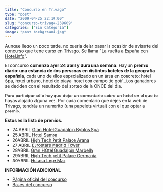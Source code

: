 ```yaml
---
title: "Concurso en Trivago"
type: "post"
date: "2009-04-25 22:10:00"
slug: "concurso-trivago-239609"
categories: ["Sin Categoría"]
image: "post-background.jpg"
---
```


Aunque llego un poco tarde, no queria dejar pasar la ocasión de avisarte del concurso que tiene curso en [Trivago](http://www.trivago.es). Se llama "La vuelta a España con [Hotel.info](http://www.hotel.info/homepage.aspx?lng=ES&co_cpn=357)".

El concurso **comenzó ayer 24 abril y dura una semana**. Hay un **premio diario: una estancia de dos personas en distintos hoteles de la geografia española**, cada uno de ellos especializado en un área en concreto: hotel Spa, hotel urbano, hotel de playa, hotel con campo de golf...Los ganadores se deciden con el resultado del sorteo de la ONCE del dia.

Para participar sólo hay que dejar un comentario sobre un hotel en el que te hayas alojado alguna vez. Por cada comentario que dejes en la web de Trivago, tendrás un numerito (una papeleta virtual) con el que optar al premio.

**Estos es la lista de premios.**

- 24 ABRIL [Gran Hotel Guadalpín Byblos Spa](http://www.trivago.es/mijas-31521/hotel/gran-guadalpin-byblos-114201)
- 25 ABRIL [Hotel Samoa](http://www.trivago.es/calas-de-mallorca-31691/hotel/hotasa-samoa-38284)
- 26ABRIL [High Tech Petit Palace Arana](http://www.trivago.es/bilbao-31761/hotel/petit-palace-arana-14723)
- 27 ABRIL [Eurostars Madrid Tower](http://www.trivago.es/madrid-32027/hotel/eurostars-madrid-tower-894709)
- 28ABRIL [Gran HOtel Guadalpín Marbella](http://www.trivago.es/marbella-31519/hotel/gran-hotel---spa-guadalpin-marbella-149309)
- 29ABRIL [High Tech petit Palace Germania](http://www.trivago.es/valencia-73129/hotel/petit-palace-germanias-84220)
- 30ABRIL [Hotasa Lepe Mar](http://www.trivago.es/la-antilla-31516/hotel/lepe-mar-95374)

**INFORMACIÓN ADICIONAL**

- [Página oficial del concurso](http://www.trivago.es/static.php?&sid=2010)
- [Bases del concurso](http://www.trivago.es/static.php?&sid=2011&tld=es)